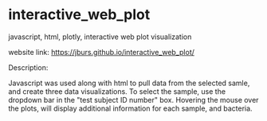 # interactive_web_plot
javascript, html, plotly, interactive web plot visualization


website link:  https://jburs.github.io/interactive_web_plot/


Description: 

Javascript was used along with html to pull data from the selected samle, and create three data visualizations. To select the sample, use the dropdown bar in the "test subject ID number" box. 
Hovering the mouse over the plots, will display additional information for each sample, and bacteria. 

